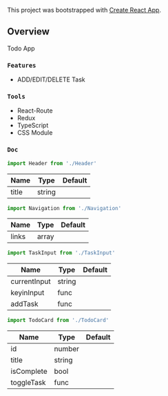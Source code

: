 This project was bootstrapped with [Create React App](https://github.com/facebook/create-react-app).

## Overview

Todo App


### `Features`

- ADD/EDIT/DELETE Task


### `Tools`

- React-Route
- Redux
- TypeScript
- CSS Module


### `Doc`

```js
import Header from './Header'
```
Name         | Type     | Default
------------ | -------- | -------
title        | string   |

```js
import Navigation from './Navigation'
```
Name         | Type     | Default
------------ | -------- | -------
links        | array    |

```js
import TaskInput from './TaskInput'
```
Name         | Type     | Default
------------ | -------- | -------
currentInput | string   |
keyinInput   | func     |
addTask      | func     |

```js
import TodoCard from './TodoCard'
```
Name         | Type     | Default
------------ | -------- | -------
id           | number   |
title        | string   |
isComplete   | bool     |
toggleTask   | func     |